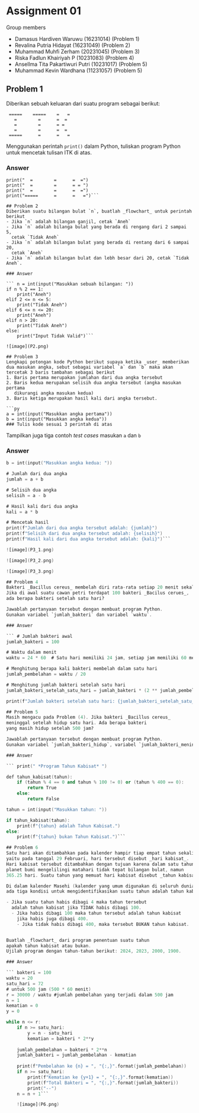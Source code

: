 # Assignment 01

Group members
- Damasus Hardiven Waruwu (16231014) (Problem 1)
- Revalina Putria Hidayat (16231049) (Problem 2)
- Muhammad Muhfi Zerham (20231045) (Problem 3)
- Riska Fadlun Khairiyah P (10231083) (Problem 4)
- Ansellma Tita Pakartiwuri Putri  (10231017) (Problem 5)
- Muhammad Kevin Wardhana (11231057) (Problem 5)

## Problem 1

Diberikan sebuah keluaran dari suatu program sebagai berikut:

```
 =====    =====    =   =
   =        =      =  =
   =        =      = = 
   =        =      =  =
 =====      =      =   =
```

Menggunakan perintah `print()` dalam Python, tuliskan program
Python untuk mencetak tulisan ITK di atas.

### Answer

``` print("=====    =====    =   =")
print("  =        =      =  =")
print("  =        =      = = ")
print("  =        =      =  =")
print("=====      =      =   =")``` 

## Problem 2
Diberikan suatu bilangan bulat `n`, buatlah _flowchart_ untuk perintah berikut
- Jika `n` adalah bilangan ganjil, cetak `Aneh`
- Jika `n` adalah bilanga bulat yang berada di rengang dari 2 sampai 5,
  cetak `Tidak Aneh`
- Jika `n` adalah bilangan bulat yang berada di rentang dari 6 sampai 20,
  cetak `Aneh`
- Jika `n` adalah bilangan bulat dan lebh besar dari 20, cetak `Tidak Aneh`.

### Answer

``` n = int(input("Masukkan sebuah bilangan: "))
if n % 2 == 1:
    print("Aneh")
elif 2 <= n <= 5:
    print("Tidak Aneh")
elif 6 <= n <= 20:
    print("Aneh")
elif n > 20:
    print("Tidak Aneh")
else:
    print("Input Tidak Valid")``` 

![image](P2.png)

## Problem 3
Lengkapi potongan kode Python berikut supaya ketika _user_ memberikan 
dua masukan angka, sebut sebagai variabel `a` dan `b` maka akan 
tercetak 3 baris tambahan sebagai berikut
1. Baris pertama merupakan jumlahan dari dua angka tersebut
2. Baris kedua merupakan selisih dua angka tersebut (angka masukan pertama 
   dikurangi angka masukan kedua)
3. Baris ketiga merupakan hasil kali dari angka tersebut.

```py
a = int(input("Masukkan angka pertama"))
b = int(input("Masukkan angka kedua"))
### Tulis kode sesuai 3 perintah di atas 
```

Tampilkan juga tiga contoh _test cases_ masukan `a` dan `b`

### Answer

``` a = int(input("Masukkan angka pertama: "))
b = int(input("Masukkan angka kedua: "))

# Jumlah dari dua angka
jumlah = a + b

# Selisih dua angka
selisih = a - b

# Hasil kali dari dua angka
kali = a * b

# Mencetak hasil
print(f"Jumlah dari dua angka tersebut adalah: {jumlah}")
print(f"Selisih dari dua angka tersebut adalah: {selisih}")
print(f"Hasil kali dari dua angka tersebut adalah: {kali}")``` 

![image](P3_1.png)

![image](P3_2.png)

![image](P3_3.png)

## Problem 4
Bakteri _Bacillus cereus_ membelah diri rata-rata setiap 20 menit sekali.
Jika di awal suatu cawan petri terdapat 100 bakteri _Bacilus cerues_, 
ada berapa bakteri setelah satu hari?

Jawablah pertanyaan tersebut dengan membuat program Python.
Gunakan variabel `jumlah_bakteri` dan variabel `waktu`.

### Answer

``` # Jumlah bakteri awal 
jumlah_bakteri = 100

# Waktu dalam menit
waktu = 24 * 60  # Satu hari memiliki 24 jam, setiap jam memiliki 60 menit

# Menghitung berapa kali bakteri membelah dalam satu hari
jumlah_pembelahan = waktu / 20

# Menghitung jumlah bakteri setelah satu hari
jumlah_bakteri_setelah_satu_hari = jumlah_bakteri * (2 ** jumlah_pembelahan)

print(f"Jumlah bakteri setelah satu hari: {jumlah_bakteri_setelah_satu_hari}")``` 

## Problem 5
Masih mengacu pada Problem (4). Jika bakteri _Bacillus cereus_ 
meninggal setelah hidup satu hari. Ada berapa bakteri 
yang masih hidup setelah 500 jam?

Jawablah pertanyaan tersebut dengan membuat program Python.
Gunakan variabel `jumlah_bakteri_hidup`, variabel `jumlah_bakteri_meninggal` dan variabel `waktu`.

### Answer

``` print(" *Program Tahun Kabisat* ")

def tahun_kabisat(tahun):
    if (tahun % 4 == 0 and tahun % 100 != 0) or (tahun % 400 == 0):
        return True
    else:
        return False

tahun = int(input("Masukkan tahun: "))

if tahun_kabisat(tahun):
    print(f"{tahun} adalah Tahun Kabisat.")
else:
    print(f"{tahun} bukan Tahun Kabisat.")``` 

## Problem 6
Satu hari akan ditambahkan pada kalender hampir tiap empat tahun sekali
yaitu pada tanggal 29 Februari, hari tersebut disebut _hari kabisat_.
Hari kabisat tersebut ditambahkan dengan tujuan karena dalam satu tahun
planet bumi mengelilingi matahari tidak tepat bilangan bulat, namun
365.25 hari. Suatu tahun yang memuat hari kabisat disebut _tahun kabisat_.

Di dalam kalender Masehi (kalender yang umum digunakan di seluruh dunia),
ada tiga kondisi untuk mengidentifikasikan suatu tahun adalah tahun kabisat

- Jika suatu tahun habis dibagi 4 maka tahun tersebut
  adalah tahun kabisat jika TIDAK habis dibagi 100.
  - Jika habis dibagi 100 maka tahun tersebut adalah tahun kabisat 
    jika habis juga dibagi 400.
    - Jika tidak habis dibagi 400, maka tersebut BUKAN tahun kabisat.


Buatlah _flowchart_ dari program penentuan suatu tahun 
apakah tahun kabisat atau bukan.
Ujilah program dengan tahun-tahun berikut: 2024, 2023, 2000, 1900.

### Answer

``` bakteri = 100
waktu = 20
satu_hari = 72
# untuk 500 jam (500 * 60 menit)
r = 30000 / waktu #jumlah pembelahan yang terjadi dalam 500 jam
n = 1
kematian = 0
y = 0

while n <= r:
    if n >= satu_hari:
        y = n - satu_hari
        kematian = bakteri * 2**y
        
    jumlah_pembelahan = bakteri * 2**n
    jumlah_bakteri = jumlah_pembelahan - kematian
    
    print(f"Pembelahan ke {n} = ", "{:,}".format(jumlah_pembelahan))
    if n >= satu_hari:
        print(f"Kematian ke {y+1} = ", "{:,}".format(kematian))
        print(f"Total Bakteri = ", "{:,}".format(jumlah_bakteri))
        print("--")
    n = n + 1``` 

    ![image](P6.png)
